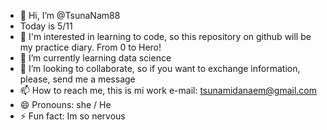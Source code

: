 - 👋 Hi, I’m @TsunaNam88
- Today is 5/11
- 👀 I'm interested in learning to code, so this repository on github will be my practice diary. From 0 to Hero!
- 🌱 I’m currently learning data science 
- 💞️ I’m looking to collaborate, so if you want to exchange information, please, send me a message
- 📫 How to reach me, this is mi work e-mail: tsunamidanaem@gmail.com
- 😄 Pronouns: she / He
- ⚡ Fun fact: Im so nervous

